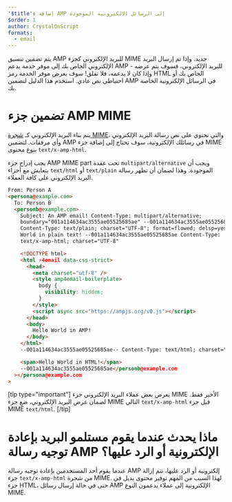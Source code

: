 ```yaml
---
'$title': إضافة AMP إلى الرسائل الإلكترونية الموجودة
$order: 1
author: CrystalOnScript
formats:
  - email
---
```


يتم تضمين تنسيق AMP للبريد الإلكتروني كجزء MIME جديد. وإذا تم إرسال البريد الإلكتروني الخاص بك إلى موفر خدمة يدعم AMP للبريد الإلكتروني، فسوف يتم عرضه - وإذا كان لا يدعمه، فلا تقلق! سوف يعرض موفر الخدمة رمز HTML الخاص بك أو احتياطي نص عادي. استخدم هذا الدليل لتضمين AMP في الرسائل الإلكترونية الخاصة بك.

# تضمين جزء AMP MIME

يتم بناء البريد الإلكتروني كـ [شجرة MIME](https://en.wikipedia.org/wiki/MIME)، والتي تحتوي على نص رسالة البريد الإلكتروني وأي مرفقات. لتضمين AMP في رسائلك الإلكترونية، سوف تحتاج إلى إضافة جزء MIME بنوع محتوى `text/x-amp-html`.

يجب إدراج جزء AMP MIME part تحت عقدة `multipart/alternative` ويجب أن يتعايش مع أجزاء `text/html` أو `text/plain` الموجودة. وهذا لضمان أن تظهر رسالة البريد الإلكتروني على كافة العملاء.

```html
From: Person A
<persona@example.com>
  To: Person B
  <personb@example.com>
    Subject: An AMP email! Content-Type: multipart/alternative;
    boundary="001a114634ac3555ae05525685ae" --001a114634ac3555ae05525685ae
    Content-Type: text/plain; charset="UTF-8"; format=flowed; delsp=yes Hello
    World in plain text! --001a114634ac3555ae05525685ae Content-Type:
    text/x-amp-html; charset="UTF-8"

    <!DOCTYPE html>
    <html ⚡4email data-css-strict>
      <head>
        <meta charset="utf-8" />
        <style amp4email-boilerplate>
          body {
            visibility: hidden;
          }
        </style>
        <script async src="https://ampjs.org/v0.js"></script>
      </head>
      <body>
        Hello World in AMP!
      </body>
    </html>
    --001a114634ac3555ae05525685ae-- Content-Type: text/html; charset="UTF-8"

    <span>Hello World in HTML!</span>
    --001a114634ac3555ae05525685ae</personb@example.com
  ></persona@example.com
>
```

[tip type="important"] يعرض بعض عملاء البريد الإلكتروني جزء MIME الأخير فقط. لضمان عرض البريد الإلكتروني، ضع جزء MIME التالي `text/x-amp-html` قبل جزء MIME `text/html`. [/tip]

# ماذا يحدث عندما يقوم مستلمو البريد بإعادة توجيه رسالة AMP الإلكترونية أو الرد عليها؟

عندما يقوم أحد المستخدمين بإعادة توجيه رسالة AMP إلكترونية أو الرد عليها، تتم إزالة جزء `text/x-amp-html` من شجرة MIME. لهذا السبب من المهم توفير محتوى بديل في جزء HTML، حتى في حالة إرسال رسائل AMP الإلكترونية إلى عملاء يدعمون النوع MIME.
